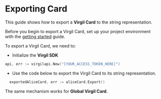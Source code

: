 # Exporting Card

This guide shows how to export a **Virgil Card** to the string representation.

Before you begin to export a Virgil Card, set up your project environment with the [getting started](/docs/guides/configuration/client-configuration.md) guide.

To export a Virgil Card, we need to:

- Initialize the **Virgil SDK**

```go
api, err := virgilapi.New("[YOUR_ACCESS_TOKEN_HERE]")
```

- Use the code below to export the Virgil Card to its string representation.

```go
  exportedAliceCard, err := aliceCard.Export()
```

The same mechanism works for **Global Virgil Card**.
